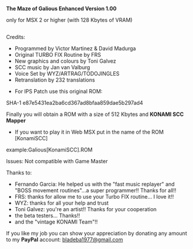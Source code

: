 **The Maze of Galious Enhanced Version 1.00**

only for MSX 2 or higher (with 128 Kbytes of VRAM)
##


Credits:
- Programmed by Victor Martinez & David Madurga
- Original TURBO FIX Routine by FRS
- New graphics and colours by Toni Galvez
- SCC music by Jan van Valburg
- Voice Set by WYZ/ARTRAG/TODOJINGLES
- Retranslation by 232 translations





              

* For IPS Patch use this original ROM: 

SHA-1
e87e5431ea2ba6cd367ad8bfaa859dae5b297ad4	


Finally you will obtain a ROM with a size of 512 Kbytes and **KONAMI SCC Mapper**


* If you want to play it in Web MSX put in the name of the ROM [KonamiSCC]

example:Galious[KonamiSCC].ROM     



Issues: Not compatible with Game Master

Thanks to:

  - Fernando Garcia: He helped us with the "fast music replayer" and "BOSS movement routines"...a super programmer!! Thanks for all!!
  - FRS: thanks for allow me to use your Turbo FIX routine... I love it!!
  - WYZ: thanks for all your help and trust
  - Toni Galvez: you're an artist!! Thanks for your cooperation
  - the beta testers... Thanks!!
  - and the "vintage KONAMI Team"!!

If you like my job you can show your
appreciation by donating any amount to my
**PayPal** account: [bladeba1977@gmail.com](https://paypal.me/bladeba1977)
